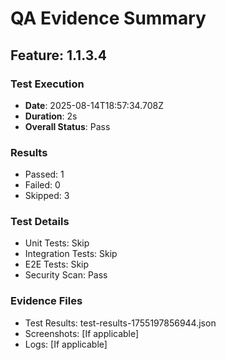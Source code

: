 # QA Evidence Summary

## Feature: 1.1.3.4

### Test Execution
- **Date**: 2025-08-14T18:57:34.708Z
- **Duration**: 2s
- **Overall Status**: Pass

### Results
- Passed: 1
- Failed: 0
- Skipped: 3

### Test Details
- Unit Tests: Skip
- Integration Tests: Skip
- E2E Tests: Skip
- Security Scan: Pass

### Evidence Files
- Test Results: test-results-1755197856944.json
- Screenshots: [If applicable]
- Logs: [If applicable]
